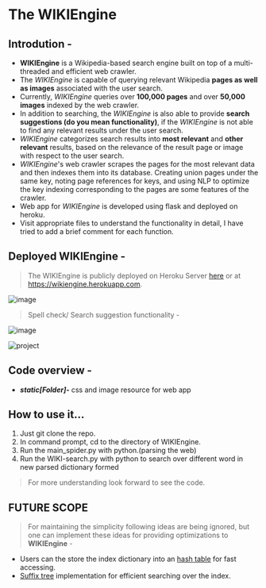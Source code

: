 # The WIKIEngine

## Introdution -

- **WIKIEngine** is a Wikipedia-based search engine built on top of a multi-threaded and efficient web crawler. 
- The *WIKIEngine* is capable of querying relevant Wikipedia **pages as well as images** associated with the user search. 
- Currently, *WIKIEngine* queries over **100,000 pages** and over **50,000 images** indexed by the web crawler. 
- In addition to searching, the *WIKIEngine* is also able to provide **search suggestions (do you mean functionality)**, if the *WIKIEngine* is not able to find any relevant results under the user search. 
- *WIKIEngine* categorizes search results into **most relevant** and **other relevant** results, based on the relevance of the result page or image with respect to the user search. 
- *WIKIEngine*'s web crawler scrapes the pages for the most relevant data and then indexes them into its database. Creating union pages under the same key, noting page references for keys, and using NLP to optimize the key indexing corresponding to the pages are some features of the crawler.
- Web app for *WIKIEngine* is developed using flask and deployed on heroku.
- Visit appropriate files to understand the functionality in detail, I have tried to add a brief comment for each function.

## Deployed WIKIEngine -

> The WIKIEngine is publicly deployed on Heroku Server [here](https://wikiengine.herokuapp.com/) or at https://wikiengine.herokuapp.com. 

![image](https://drive.google.com/uc?export=view&id=1AlOrTbZ3rM3IuBuAZ9KiOqoq4x1X_UtH)

> Spell check/ Search suggestion functionality -

![image](https://drive.google.com/uc?export=view&id=12BDkz_0hhTetSMChJ-nAViiuEBjYDqI1)

![project](https://user-images.githubusercontent.com/30331393/38129174-7fa1bf22-341b-11e8-98a9-0ee809ca1144.png)

## Code overview -

- **_static[Folder]-_** css and image resource for web app


## How to use it...
1. Just git clone the repo.
2. In command prompt, cd to the directory of WIKIEngine.
3. Run the main_spider.py with python.(parsing the web)
4. Run the WIKI-search.py with python to search over different word in new parsed dictionary formed
> For more understanding look forward to see the code.

## FUTURE SCOPE

> For maintaining the simplicity following ideas are being ignored, but one can implement these ideas for providing optimizations to **WIKIEngine** -
- Users can the store the index dictionary into an [hash table](https://en.wikipedia.org/wiki/Hash_function) for fast accessing.
- [Suffix tree](https://en.wikipedia.org/wiki/Suffix_tree) implementation for efficient searching over the index. 

